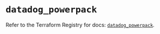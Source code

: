 # `datadog_powerpack`

Refer to the Terraform Registry for docs: [`datadog_powerpack`](https://registry.terraform.io/providers/datadog/datadog/3.75.0/docs/resources/powerpack).
